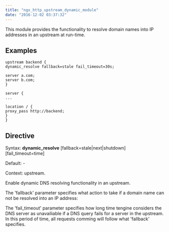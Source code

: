 ```yaml
---
title: "ngx_http_upstream_dynamic_module"
date: "2016-12-02 03:37:32"
---
```



This module provides the functionality to resolve domain names into IP addresses in an upstream at run-time.

## Examples

```
upstream backend {
dynamic_resolve fallback=stale fail_timeout=30s;

server a.com;
server b.com;
}

server {
...

location / {
proxy_pass http://backend;
}
}
```

## Directive

Syntax: **dynamic_resolve** [fallback=stale|next|shutdown] [fail_timeout=time]

Default: -

Context: upstream.


Enable dynamic DNS resolving functionality in an upstream.

The 'fallback' parameter specifies what action to take if a domain name can not be resolved into an IP address:




The 'fail_timeout' parameter specifies how long time tengine considers the DNS server as unavailiable if a DNS query fails for a server in the upstream. In this period of time, all requests comming will follow what 'fallback' specifies.
